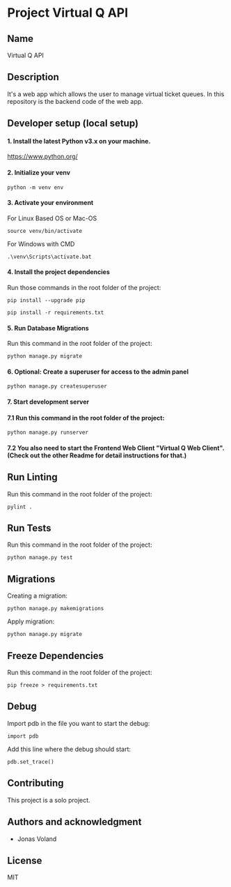 # Project Virtual Q API

## Name
Virtual Q API

## Description
It's a web app which allows the user to manage virtual ticket queues.
In this repository is the backend code of the web app.


## Developer setup (local setup)

#### 1. Install the latest Python v3.x on your machine.

https://www.python.org/

#### 2. Initialize your venv

`python -m venv env`

#### 3. Activate your environment

For Linux Based OS or Mac-OS

`source venv/bin/activate`

For Windows with CMD

`.\venv\Scripts\activate.bat`

#### 4. Install the project dependencies

Run those commands in the root folder of the project:

`pip install --upgrade pip`

`pip install -r requirements.txt`

#### 5. Run Database Migrations

Run this command in the root folder of the project:

`python manage.py migrate`

#### 6. Optional: Create a superuser for access to the admin panel

`python manage.py createsuperuser`

#### 7. Start development server

#### 7.1 Run this command in the root folder of the project:

`python manage.py runserver`

#### 7.2 You also need to start the Frontend Web Client "Virtual Q Web Client". (Check out the other Readme for detail instructions for that.)

## Run Linting

Run this command in the root folder of the project:

`pylint .`

## Run Tests

Run this command in the root folder of the project:

`python manage.py test`

## Migrations

Creating a migration:

`python manage.py makemigrations`

Apply migration:

`python manage.py migrate`

## Freeze Dependencies

Run this command in the root folder of the project:

`pip freeze > requirements.txt`

## Debug

Import pdb in the file you want to start the debug:

`import pdb`

Add this line where the debug should start:

`pdb.set_trace()`

## Contributing
This project is a solo project.

## Authors and acknowledgment
- Jonas Voland

## License
MIT
